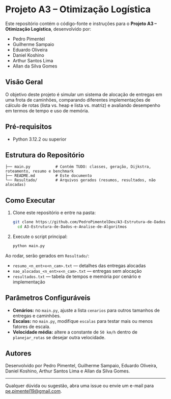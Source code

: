 # Projeto A3 – Otimização Logística

Este repositório contém o código-fonte e instruções para o **Projeto A3 – Otimização Logística**, desenvolvido por:

- Pedro Pimentel  
- Guilherme Sampaio  
- Eduardo Oliveira  
- Daniel Koshino  
- Arthur Santos Lima  
- Allan da Silva Gomes  

## Visão Geral

O objetivo deste projeto é simular um sistema de alocação de entregas em uma frota de caminhões, comparando diferentes implementações de cálculo de rotas (lista vs. heap e lista vs. matriz) e avaliando desempenho em termos de tempo e uso de memória.

## Pré-requisitos

- Python 3.12.2 ou superior  

## Estrutura do Repositório

```
├── main.py           # Contém TUDO: classes, geração, Dijkstra, roteamento, resumo e benchmark
├── README.md         # Este documento
└── Resultado/        # Arquivos gerados (resumos, resultados, não alocadas)
```

## Como Executar

1. Clone este repositório e entre na pasta:

   ```bash
   git clone https://github.com/PedroPimentelDev/A3-Estrutura-de-Dados-e-Analise-de-Algoritmos.git && \
     cd A3-Estrutura-de-Dados-e-Analise-de-Algoritmos
   ```

2. Execute o script principal:

   ```bash
   python main.py
   ```

Ao rodar, serão gerados em `Resultado/`:

- `resumo_<n_ent>x<n_cam>.txt` — detalhes das entregas alocadas  
- `nao_alocadas_<n_ent>x<n_cam>.txt` — entregas sem alocação  
- `resultados.txt` — tabela de tempos e memória por cenário e implementação  

## Parâmetros Configuráveis

- **Cenários:** no `main.py`, ajuste a lista `cenarios` para outros tamanhos de entregas e caminhões.  
- **Escalas:** no `main.py`, modifique `escalas` para testar mais ou menos fatores de escala.  
- **Velocidade média:** altere a constante de `50 km/h` dentro de `planejar_rotas` se desejar outra velocidade.  

## Autores

Desenvolvido por Pedro Pimentel, Guilherme Sampaio, Eduardo Oliveira, Daniel Koshino, Arthur Santos Lima e Allan da Silva Gomes.

---

Qualquer dúvida ou sugestão, abra uma issue ou envie um e-mail para pe.pimentel19@gmail.com.
